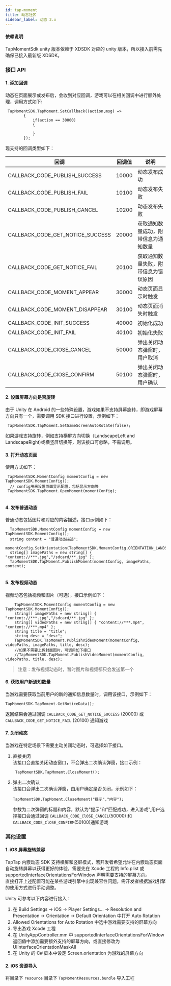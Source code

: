 ```yaml
---
id: tap-moment
title: 动态社区
sidebar_label: 动态 2.x
---
```



#### 依赖说明
TapMomentSdk unity 版本依赖于 XDSDK 对应的 unity 版本，所以接入前需先确保已接入最新版 XDSDK。
### 接口 API

#### 1. 添加回调
动态在页面展示或发布后，会收到对应回调，游戏可以在相关回调中进行额外处理，调用方式如下:

```
 TapMomentSDK.TapMoment.SetCallback((action,msg) =>
        {
            if(action == 30000)
            {

            }
        });
```

现支持的回调类型如下：

回调 | 回调值 | 说明
--- | --- | ---
CALLBACK\_CODE_PUBLISH\_SUCCESS | 10000 | 动态发布成功
CALLBACK\_CODE_PUBLISH\_FAIL | 10100 | 动态发布失败
CALLBACK\_CODE\_PUBLISH\_CANCEL | 10200 | 动态发布失败
CALLBACK\_CODE\_GET\_NOTICE\_SUCCESS | 20000| 获取通知数量成功，附带信息为通知数量
CALLBACK\_CODE\_GET\_NOTICE\_FAIL | 20100 | 获取通知数量失败，附带信息为错误原因
CALLBACK\_CODE_MOMENT\_APPEAR | 30000 | 动态页面显示时触发
CALLBACK\_CODE_MOMENT\_DISAPPEAR | 30100 | 动态页面消失时触发
CALLBACK_CODE_INIT_SUCCESS | 40000 | 初始化成功
CALLBACK_CODE_INIT_FAIL | 40100 | 初始化失败
CALLBACK_CODE_ClOSE_CANCEL | 50000 | 弹出关闭动态弹窗时，用户取消
CALLBACK_CODE_ClOSE_CONFIRM | 50100 | 弹出关闭动态弹窗时，用户确认

#### 2. 设置屏幕方向是否旋转
由于 Unity 在 Android 的一些特殊设置，游戏如果不支持屏幕旋转，即游戏屏幕方向只有一个，需要调用 SDK 接口进行设置，示例如下：

```
 TapMomentSDK.TapMoment.SetGameScreenAutoRotate(false);
```
如果游戏支持旋转，例如支持横屏方向切换（LandscapeLeft and LandscapeRight)或横竖屏切换等，则该接口可忽略，不需调用。

#### 3. 打开动态页面
使用方式如下：

```
 TapMomentSDK.MomentConfig momentConfig = new TapMomentSDK.MomentConfig();
  // config用来设置页面显示配置，包括显示方向等
 TapMomentSDK.TapMoment.OpenMoment(momentConfig);
 
```
#### 4. 发布普通动态
普通动态包括图片和对应的内容描述，接口示例如下：

```
  TapMomentSDK.MomentConfig momentConfig = new TapMomentSDK.MomentConfig();
  string content = "普通动态描述";
  momentConfig.SetOrientation(TapMomentSDK.MomentConfig.ORIENTATION_LANDSCAPE);
  string[] imagePaths = new string[] { "content://***.jpg","/sdcard/**.jpg" };
  TapMomentSDK.TapMoment.PublishMoment(momentConfig, imagePaths, content);
        
```
#### 5. 发布视频动态
视频动态包括视频和图片（可选），接口示例如下：

```  
    TapMomentSDK.MomentConfig momentConfig = new TapMomentSDK.MomentConfig();
	string[] imagePaths = new string[] { "content://***.jpg","/sdcard/**.jpg" };
    string[] videoPaths = new string[] { "content://***.mp4", "content://***.mp4" };
    string title = "title";
    string desc = "desc";
    TapMomentSDK.TapMoment.PublishVideoMoment(momentConfig, videoPaths, imagePaths, title, desc);
    //如果不需要上传封面图片，可调用如下接口
    //TapMomentSDK.TapMoment.PublishVideoMoment(momentConfig, videoPaths, title, desc);

```
> 注意：发布视频动态时，暂时图片和视频都只会发送第一个

#### 6. 获取用户新通知数量
当游戏需要获取当前用户的新的通知信息数量时，调用该接口，示例如下：

```
TapMomentSDK.TapMoment.GetNoticeData();
```
返回结果会通过回调 `CALLBACK_CODE_GET_NOTICE_SUCCESS` (20000) 或`CALLBACK_CODE_GET_NOTICE_FAIL` (20100) 通知游戏

#### 7. 关闭动态
当游戏在特定场景下需要主动关闭动态时，可选择如下接口。

1. 直接关闭  
	该接口会直接关闭动态窗口，不会弹出二次确认弹窗，接口示例：
	
	```
	 TapMomentSDK.TapMoment.CloseMoment();
	```
	
2. 弹出二次确认  
	该接口会弹出二次确认弹窗，由用户确定是否关闭，示例如下：
	
	```
	TapMomentSDK.TapMoment.CloseMoment("提示","内容");
	```
	参数为二次弹窗的标题和内容，默认为"提示"和"匹配成功，进入游戏",用户选择接口会通过回调 `CALLBACK_CODE_ClOSE_CANCEL`(50000) 和`CALLBACK_CODE_ClOSE_CONFIRM`(50100)通知游戏

### 其他设置

#### 1. iOS 屏幕旋转兼容

TapTap 内嵌动态 SDK 支持横屏和竖屏模式，若开发者希望允许在内嵌动态页面自动旋转屏幕以获得更好的体验，需要先在 Xcode 工程的 Info.plist 或  supportedInterfaceOrientationsForWindow 声明需要支持的屏幕方向。  
直接打开上述配置可能在某些游戏引擎中出现兼容性问题，需开发者根据游戏引擎的使用方式进行手动调整。

Unity 可参考以下内容进行接入：  
1. 在 Build Settings → iOS → Player Settings... → Resolution and Presentation → Orientation → Default Orientation 中打开 Auto Rotation  
2. Allowed Orientations for Auto Rotation 中选中游戏需要支持的屏幕方向  
3. 导出游戏 Xcode 工程  
4. 在 UnityAppController.mm 中 supportedInterfaceOrientationsForWindow 返回值中添加需要额外支持的屏幕方向，或直接修改为 UIInterfaceOrientationMaskAll  
5. 在 Unity 的 C# 脚本中设定 Screen.orientation 为游戏的屏幕方向

#### 2. iOS 资源导入
将目录下 `resource` 目录下 `TapMomentResources.bundle` 导入工程